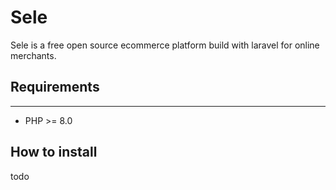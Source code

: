 # Sele
Sele is a free open source ecommerce platform build with laravel for online merchants. 

## Requirements
<hr>

* PHP >= 8.0


## How to install
todo

